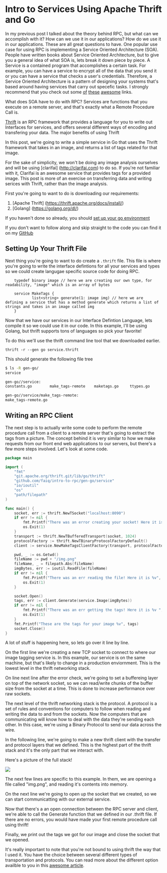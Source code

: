 # Intro to Services Using Apache Thrift and Go

In my previous post I talked about the theory behind RPC, but what can we accomplish with it? How can we use it in our applications? How do we use it in our applications. These are all great questions to have. One popular use case for using RPC is implementing a Service Oriented Architecture (SOA). People have written books about Service Oriented Architecture, but to give you a general idea of what SOA is, lets break it down piece by piece. A Service is a contained program that accomplishes a certain task. For example, you can have a service to encrypt all of the data that you send it or you can have a service that checks a user's credentials. Therefore, a Service Oriented Architecture is a pattern of designing your systems that's based around having services that carry out specefic tasks. I strongly recommend that you check out some [of](http://blog.yohanliyanage.com/2012/03/getting-soa-right-thinking-beyond-the-right-angles/) [these](http://searchsoa.techtarget.com/definition/service-oriented-architecture) [awesome](http://stackoverflow.com/questions/2026523/what-is-soa-in-plain-english) links.

What does SOA have to do with RPC? Services are functions that you execute on a remote server, and that's exactly what a Remote Procedure Call is.

[Thrift](http://thrift.apache.org/) is an RPC framework that provides a language for you to write out Interfaces for services, and offers several different ways of encoding and transfering your data. The major benefits of using Thrift

In this post, we're going to write a simple service in Go that uses the Thrift framework that takes in an image, and returns a list of tags related for that image. 

For the sake of simplicity, we won't be doing any image analysis ourselves and will be using [clarifai] (http://clarifai.com) to do so. If you're not familiar with it, Clarifai is an awesome service that provides tags for a provided image. This post is more of an exercise on transferring data and writing serices with Thrift, rather than the image analysis.

First you're going to want to do is downloading our requirements:

1. [Apache Thrift] (https://thrift.apache.org/docs/install/) 
2. [Golang] (https://golang.org/dl/) 

If you haven't done so already, you should [set up your go environment](https://golang.org/doc/code.html#Organization) 

If you don't want to follow along and skip straight to the code you can find it on my [GitHub](https://github.com/faiq/intro-to-rpc)

## Setting Up Your Thrift File

Next thing you're going to want to do create a `.thrift` file. This file is where you're going to write the interface defintions for all your services and types so we could create langugae specific source code for doing RPC. 

```thrift
    typedef binary image // here we are creating our own type, for readability, "image" which is an array of bytes
    
    service MakeTags {
            list<string> generate(1: image img) // here we are defining a service that has a method generate which returns a list of strings and takes in an image called img
    }
```

Now that we have our services in our Interface Defintion Language, lets compile it so we could use it in our code. In this example, I'll be using Golang, but thrift supports tons of languages so pick your favorite!

To do this we'll use the thrift command line tool that we downloaded earlier.

`thrift -r --gen go service.thrift`

This should generate the following file tree

```sh
$ ls -R gen-go/
service

gen-go//service:
constants.go        make_tags-remote    maketags.go     ttypes.go

gen-go//service/make_tags-remote:
make_tags-remote.go
```

## Writing an RPC Client 

The next step is to actually write some code to perform the remote procedure call from a client to a remote server that's going to extract the tags from a picture. The concept behind it is very similar to how we make requests from our front end web applications to our servers, but there's a few more steps involved. Let's look at some code.
 
```go
package main

import (
	"fmt"
	"git.apache.org/thrift.git/lib/go/thrift"
	"github.com/faiq/intro-to-rpc/gen-go/service"
	"io/ioutil"
	"os"
	"path/filepath"
)

func main() {
	socket, err := thrift.NewTSocket("localhost:8090")
	if err != nil {
		fmt.Printf("There was an error creating your socket! Here it is %v", err)
		os.Exit(1)
	}
	transport := thrift.NewTBufferedTransport(socket, 1024)
	protocolFactory := thrift.NewTBinaryProtocolFactoryDefault()
	client := service.NewMakeTagsClientFactory(transport, protocolFactory)

	pwd, _ := os.Getwd()
	fileName := pwd + "/img.png"
	fileName, _ = filepath.Abs(fileName)
	imgBytes, err := ioutil.ReadFile(fileName)
	if err != nil {
		fmt.Printf("There was an err reading the file! Here it is %v", err)
		os.Exit(1)
	}

	socket.Open()
	tags, err := client.Generate(service.Image(imgBytes))
	if err != nil {
		fmt.Printf("There was an err getting the tags! Here it is %v ", err)
		os.Exit(1)
	}
	fmt.Printf("These are the tags for your image %v", tags)
	socket.Close()
}
``` 

A lot of stuff is happening here, so lets go over it line by line.

On the first line we're creating a new TCP socket to connect to where our image tagging service is. In this example, our service is on the same machine, but that's likely to change in a production enviornment. This is the lowest level in the thrift networking stack.

On line next line after the error check, we're going to set a buffereing layer on top of the network socket, so we can read/write chunks of the buffer size from the socket at a time. This is done to increase performance over raw sockets.

The next level of the thrift networking stack is the protocol. A protocol is a set of rules and conventions for computers to follow when reading and writing the data to and from the sockets. Now the computers that are communicating will know how to deal with the data they're sending each other. In this case, we're using a Binary Protocol to send our data across the wire.

In the following line, we're going to make a new thrift client with the transfer and protocol layers that we defined. This is the highest part of the thrift stack and it's the only part that we interact with.

Here's a picture of the full stack!

<img src="https://upload.wikimedia.org/wikipedia/en/d/df/Apache_Thrift_architecture.png"/>

The next few lines are specific to this example. In them, we are opening a file called "img.png", and reading it's contents into memory.

On the next line we're going to open up the socket that we created, so we can start communicatting with our external service.

Now that there's a an open connection between the RPC server and client, we're able to call the Generate function that we defined in our .thrift file. If there are no errors, you would have made your first remote procedure call using thrift! 

Finally, we print out the tags we got for our image and close the socket that we opened.

It's really important to note that you're not bound to using thrift the way that I used it. You have the choice between several different types of transportation and protocols. You can read more about the different option availble to you in this [awesome article](http://thrift-tutorial.readthedocs.org/en/latest/thrift-stack.html).
